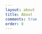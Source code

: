 ```yaml
---
layout: about
title: About
comments: true
order: 8
---
```


<html lang="en">
<head>
    <meta charset="UTF-8">
    <meta name="viewport" content="width=device-width, initial-scale=1.0">
    <style>
        /* body {
            font-family: 'Verdana', sans-serif;
            background-color: #f5f5f5;
            color: #444;
            margin: 0;
            padding: 0;
            line-height: 1.8;
        }
        .container {
            max-width: 800px;
            margin: 40px auto;
            background: #fff;
            padding: 20px 30px;
            border-radius: 10px;
            box-shadow: 0 4px 10px rgba(0, 0, 0, 0.1);
        } */
        h1 {
            color: #148f77;
            font-size: 2.5em;
            margin-bottom: 10px;
            text-align: center;
        }
        h2 {
            color: #148f77;
            font-size: 1.5em;
            margin: 20px 0 10px;
        }
        p {
            margin: 10px 0;
            text-align: justify;
        }
        .highlight {
            color: #991f05;
            font-weight: bold;
            display: block;
            text-align: center;
            margin: 10px 0 20px;
            font-size: 1.1em;
        }
        .content-section {
            margin-bottom: 20px;
        }
        .image-container {
            text-align: center;
            margin: 20px 0;
        }
        .image-container img {
            max-width: 100%;
            border-radius: 5px;
            box-shadow: 0 2px 8px rgba(0, 0, 0, 0.1);
        }
        .cta {
            text-align: center;
            margin-top: 30px;
            font-size: 1.2em;
            color: #148f77;
            font-weight: bold;
        }
        footer {
            text-align: center;
            font-size: 0.9em;
            color: #888;
            margin-top: 40px;
        }
        form {
            display:flex;
            flex-direction:column;
            align-items:normal;            

        }
        input, label textarea{
            display:block;
            width:100%;
            padding-left:10px; 
        }
    </style>
    <title>Who</title>
</head>
<body>
    <div class="container">
        <h1>Hello, World!</h1>

        <div class="content-section">
            <p>Hi I'm Johnson and I'm starting on this path of 
            becoming a full stack software engineer. I am interested in 
            building applications that help others. I like solving problems 
            that I encounter and sharing the process I took to overcome those obstacles. 
            It's also a pleasure to hear experiences of other's facing or have faced similar problems, 
            I learn a lot from their experiences as well as from reflecting on mine.
            <br>
            Resting and knowing how to cope with stress is also important. 
            I like to listen to music and read to find peace. This year I'm starting 
            this blog as a side activity, for the future me and readers. I'll share my experience 
            along the way. Thanks for reading and hope you achieve your goals too!</p>
        </div>

        <h2 style="text-decoration:underline">Contact Form:</h2>
        
        <form action="https://api.web3forms.com/submit" method="POST">

        <!-- Public Key Area-->
        <input type="hidden" name="access_key" value="a774a0ec-d91c-4dc2-92ae-36eb81180af8">

        <!-- Form Inputs. Each input must have a name="" attribute -->
        <label for="name">Name: <input id="name" type="text" name="name" placeholder="Name/Subject" required></label>
        <label for="email">Email: <input id="email" type="email" name="email" placeholder="e.g. example.gmail.com" required></label>
        <label for="msg">Message: <textarea id="msg" name="message" placeholder="Type your message here" required></textarea></label>

        <!-- Honeypot Spam Protection -->
        <input type="checkbox" name="botcheck" class="hidden" style="display: none;">

        <!-- Custom Confirmation / Success Page -->
        <!-- <input type="hidden" name="redirect" value="https://mywebsite.com/thanks.html"> -->

        <input type="submit" value="Submit Form">

    </form>



    </div>
</body>
</html>